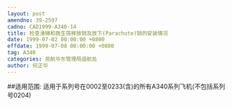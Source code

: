 ```yaml
---
layout: post
amendno: 39-2597
cadno: CAD1999-A340-14
title: 检查滑梯和救生筏释放销及放下(Parachute)销的安装情况
date: 1999-07-02 00:00:00 +0800
effdate: 1999-07-08 00:00:00 +0800
tag: A340
categories: 民航华东管理局适航处
author: 何正华
---
```


##适用范围:
适用于系列号在0002至0233(含)的所有A340系列飞机(不包括系列号0204)

